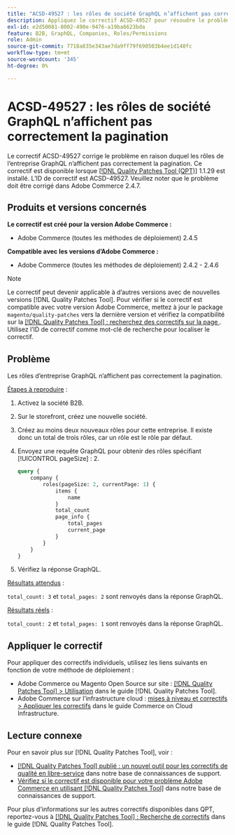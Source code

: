 ```yaml
---
title: "ACSD-49527 : les rôles de société GraphQL n’affichent pas correctement la pagination"
description: Appliquez le correctif ACSD-49527 pour résoudre le problème Adobe Commerce en raison duquel les rôles de l’entreprise GraphQL n’affichent pas correctement la pagination.
exl-id: e2d50081-8002-490e-9476-a19ba6623bda
feature: B2B, GraphQL, Companies, Roles/Permissions
role: Admin
source-git-commit: 7718a835e343ae7da9ff79f690503b4ee1d140fc
workflow-type: tm+mt
source-wordcount: '345'
ht-degree: 0%

---
```


# ACSD-49527 : les rôles de société GraphQL n’affichent pas correctement la pagination

Le correctif ACSD-49527 corrige le problème en raison duquel les rôles de l’entreprise GraphQL n’affichent pas correctement la pagination. Ce correctif est disponible lorsque [[!DNL Quality Patches Tool (QPT)]](/help/announcements/adobe-commerce-announcements/magento-quality-patches-released-new-tool-to-self-serve-quality-patches.md) 1.1.29 est installé. L’ID de correctif est ACSD-49527. Veuillez noter que le problème doit être corrigé dans Adobe Commerce 2.4.7.

## Produits et versions concernés

**Le correctif est créé pour la version Adobe Commerce :**

* Adobe Commerce (toutes les méthodes de déploiement) 2.4.5

**Compatible avec les versions d’Adobe Commerce :**

* Adobe Commerce (toutes les méthodes de déploiement) 2.4.2 - 2.4.6

>[!NOTE]
>
>Le correctif peut devenir applicable à d’autres versions avec de nouvelles versions [!DNL Quality Patches Tool]. Pour vérifier si le correctif est compatible avec votre version Adobe Commerce, mettez à jour le package `magento/quality-patches` vers la dernière version et vérifiez la compatibilité sur la [[!DNL Quality Patches Tool] : recherchez des correctifs sur la page ](https://experienceleague.adobe.com/tools/commerce-quality-patches/index.html?lang=fr). Utilisez l’ID de correctif comme mot-clé de recherche pour localiser le correctif.

## Problème

Les rôles d’entreprise GraphQL n’affichent pas correctement la pagination.

<u>Étapes à reproduire</u> :

1. Activez la société B2B.
1. Sur le storefront, créez une nouvelle société.
1. Créez au moins deux nouveaux rôles pour cette entreprise. Il existe donc un total de trois rôles, car un rôle est le rôle par défaut.
1. Envoyez une requête GraphQL pour obtenir des rôles spécifiant [!UICONTROL pageSize] : 2.

   ```GraphQL
   query {
       company {
           roles(pageSize: 2, currentPage: 1) {
               items {
                   name
               }
               total_count
               page_info {
                   total_pages
                   current_page
               }
           }
       }
   } 
   ```

1. Vérifiez la réponse GraphQL.

<u>Résultats attendus</u> :

`total_count: 3` et `total_pages: 2` sont renvoyés dans la réponse GraphQL.

<u>Résultats réels</u> :

`total_count: 2` et `total_pages: 1` sont renvoyés dans la réponse GraphQL.

## Appliquer le correctif

Pour appliquer des correctifs individuels, utilisez les liens suivants en fonction de votre méthode de déploiement :

* Adobe Commerce ou Magento Open Source sur site : [[!DNL Quality Patches Tool] > Utilisation](https://experienceleague.adobe.com/docs/commerce-operations/tools/quality-patches-tool/usage.html?lang=fr) dans le guide [!DNL Quality Patches Tool].
* Adobe Commerce sur l’infrastructure cloud : [mises à niveau et correctifs > Appliquer les correctifs](https://experienceleague.adobe.com/docs/commerce-cloud-service/user-guide/develop/upgrade/apply-patches.html?lang=fr) dans le guide Commerce on Cloud Infrastructure.

## Lecture connexe

Pour en savoir plus sur [!DNL Quality Patches Tool], voir :

* [[!DNL Quality Patches Tool] publié : un nouvel outil pour les correctifs de qualité en libre-service](/help/announcements/adobe-commerce-announcements/magento-quality-patches-released-new-tool-to-self-serve-quality-patches.md) dans notre base de connaissances de support.
* [Vérifiez si le correctif est disponible pour votre problème Adobe Commerce en utilisant  [!DNL Quality Patches Tool]](/help/support-tools/patches-available-in-qpt-tool/check-patch-for-magento-issue-with-magento-quality-patches.md) dans notre base de connaissances de support.

Pour plus d&#39;informations sur les autres correctifs disponibles dans QPT, reportez-vous à [[!DNL Quality Patches Tool] : Recherche de correctifs](https://experienceleague.adobe.com/tools/commerce-quality-patches/index.html?lang=fr) dans le guide [!DNL Quality Patches Tool].
